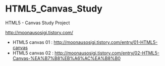 # HTML5_Canvas_Study

HTML5 - Canvas Study Project

http://moonausosigi.tistory.com/

* HTML5 canvas 01 : http://moonausosigi.tistory.com/entry/01-HTML5-canvas
* HTML5 canvas 02 : http://moonausosigi.tistory.com/entry/02-HTML5-Canvas-%EA%B7%B8%EB%A6%AC%EA%B8%B0
